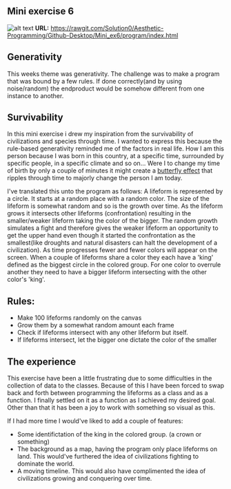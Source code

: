 ## Mini exercise 6

![alt text](https://github.com/Solution0/Aesthetic-Programming/blob/Github-Desktop/Mini_ex6/capture.gif)
**URL:** https://rawgit.com/Solution0/Aesthetic-Programming/Github-Desktop/Mini_ex6/program/index.html

## Generativity
This weeks theme was generativity. The challenge was to make a program that was bound by a few rules. If done correctly(and by using noise/random) the endproduct would be somehow different from one instance to another. 

## Survivability
In this mini exercise i drew my inspiration from the survivability of civilizations and species through time. I wanted to express this because the rule-based generativity reminded me of the factors in real life. How I am this person because I was born in this country, at a specific time, surrounded by specific people, in a specific climate and so on... Were I to change my time of birth by only a couple of minutes it might create a [butterfly effect](https://www.urbandictionary.com/define.php?term=butterfly%20effect) that ripples through time to majorly change the person I am today. 

I've translated this unto the program as follows:
A lifeform is represented by a circle. It starts at a random place with a random color. The size of the lifeform is somewhat random and so is the growth over time. As the lifeform grows it intersects other lifeforms (confrontation) resulting in the smaller/weaker lifeform taking the color of the bigger. The random growth simulates a fight and therefore gives the weaker lifeform an opportunity to get the upper hand even though it started the confrontation as the smallest(like droughts and natural disasters can halt the development of a civilization). As time progresses fewer and fewer colors will appear on the screen. When a couple of lifeforms share a color they each have a 'king' defined as the biggest circle in the colored group. For one color to overrule another they need to have a bigger lifeform intersecting with the other color's 'king'. 

## Rules:
- Make 100 lifeforms randomly on the canvas
- Grow them by a somewhat random amount each frame
- Check if lifeforms intersect with any other lifeform but itself. 
- If lifeforms intersect, let the bigger one dictate the color of the smaller

## The experience
This exercise have been a little frustrating due to some difficulties in the collection of data to the classes. Because of this I have been forced to swap back and forth between programming the lifeforms as a class and as a function. I finally settled on it as a function as I achieved my desired goal. Other than that it has been a joy to work with something so visual as this.

If I had more time I would've liked to add a couple of features:
- Some identifictation of the king in the colored group. (a crown or something)
- The background as a map, having the program only place lifeforms on land. This would've furthered the idea of civilizations fighting to dominate the world. 
- A moving timeline. This would also have complimented the idea of civilizations growing and conquering over time.
